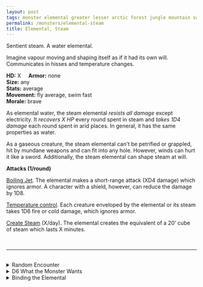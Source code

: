 ```yaml
---
layout: post
tags: monster elemental greater lesser arctic forest jungle mountain swamp sea underdark magical air fire water astral deep
permalink: /monsters/elemental-steam
title: Elemental, Steam
---
```


Sentient steam. A water elemental.

Imagine vapour moving and shaping itself as if it had its own will. Communicates in hisses and temperature changes.

**HD:** X  &nbsp; &nbsp;  **Armor:** none <br>
**Size:** any <br>
**Stats:** average <br>
**Movement:** fly average, swim fast <br>
**Morale:** brave <br>

As elemental water, the steam elemental *resists all damage* except electricity. It *recovers X HP* every round spent in steam and *takes 1D4 damage* each round spent in arid places. In general, it has the same properties as water.

As a gaseous creature, the steam elemental can't be petrified or grappled, hit by mundane weapons and can fit into any hole. However, winds can hurt it like a sword. Additionally, the steam elemental can shape steam at will.

**Attacks (1/round)**

<ins>Boiling Jet</ins>. The elemental makes a short-range attack (XD4 damage) which ignores armor. A character with a shield, however, can reduce the damage by 1D8.

<ins>Temperature control</ins>. Each creature enveloped by the elemental or its steam takes 1D6 fire or cold damage, which ignores armor.

<ins>Create Steam</ins> (X/day). The elemental creates the equivalent of a 20' cube of steam which lasts X minutes.


<br>

---

<br>

<details markdown="1">
<summary>Random Encounter</summary>

1. **Monster:** 1 steam elemental.
1. **Lair:** Neverending jet of steam. <br>    &nbsp; OR <br>    **Omen:** The air becomes heavy and humid, the temperature rises and droplets appear everywhere.
1. **Spoor:** A creature wimpers, burnt all across its body by steam.
1. **Tracks:** Warm humidity.
1. **Trace:** Constant hot fog.
1. **Trace:** A pale blue shard from a summoning crystal.

</details>

<details markdown="1">
<summary>D6 What the Monster Wants </summary>

1. Envelop the area in wot solid fog.
1. Protect a steam vent.
1. Fight air.
1. Fight fire
1. Fight earth.
1. Return to steam.

</details>

<details markdown="1">
<summary>Binding the Elemental</summary>
 
You gain a [Spell Dice](https://saltygoo.github.io/class/magic-user#spells), one Doom Point and ...

1. ... you are always steamy.
1. ... fog is against you.
1. ... you need to rest in warm temperatures.
1. ... you leave wet tracks.
1. ... you become semi-transparent.
1. ... the spell word Steam.

If you roll a catastrophe, the elemental is released.

</details>
